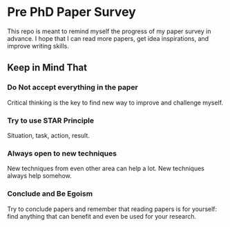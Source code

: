 # Pre PhD Paper Survey
This repo is meant to remind myself the progress of my paper survey in advance. I hope that I can read more papers, get idea inspirations, and improve writing skills.

## Keep in Mind That

### Do Not accept everything in the paper

Critical thinking is the key to find new way to improve and challenge myself.

### Try to use STAR Principle

Situation, task, action, result.

### Always open to new techniques

New techniques from even other area can help a lot. New techniques always help somehow.

### Conclude and Be Egoism

Try to conclude papers and remember that reading papers is for yourself: find anything that can benefit and even be used for your research.